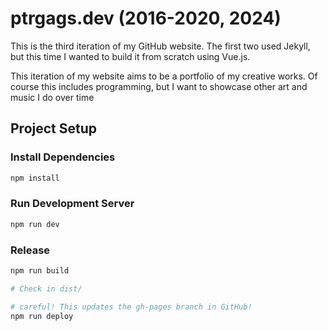 # ptrgags.dev (2016-2020, 2024)

This is the third iteration of my GitHub website. The first two used Jekyll,
but this time I wanted to build it from scratch using Vue.js.

This iteration of my website aims to be a portfolio of my creative works.
Of course this includes programming, but I want to showcase other art and
music I do over time

## Project Setup

### Install Dependencies

```sh
npm install
```

### Run Development Server

```sh
npm run dev
```

### Release

```sh
npm run build

# Check in dist/

# careful! This updates the gh-pages branch in GitHub!
npm run deploy
```
